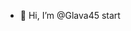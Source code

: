 - 👋 Hi, I’m @Glava45
start

<!---start
Glava45/Glava45 is a ✨ special ✨ repository because its `README.md` (this file) appears on your GitHub profile.
You can click the Preview link to take a look at your changes.
--->
